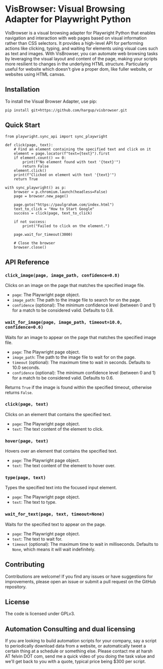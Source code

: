 # VisBrowser: Visual Browsing Adapter for Playwright Python

VisBrowser is a visual browsing adapter for Playwright Python that enables navigation and interaction with web pages based on visual information rather than CSS selectors. It provides a high-level API for performing actions like clicking, typing, and waiting for elements using visual cues such as text and images. With VisBrowser, you can automate web browsing tasks by leveraging the visual layout and content of the page, making your scripts more resilient to changes in the underlying HTML structure. Particularly useful for website which doesn't give a proper dom, like fuller website, or websites using HTML canvas.

## Installation

To install the Visual Browser Adapter, use pip:

```
pip install git+https://github.com/hargup/visbrowser.git
```

## Quick Start

```
from playwright.sync_api import sync_playwright

def click(page, text):
    # Find an element containing the specified text and click on it
    element = page.locator(f"text={text}").first
    if element.count() == 0:
        print(f"No element found with text '{text}'")
        return False
    element.click()
    print(f"Clicked on element with text '{text}'")
    return True

with sync_playwright() as p:
    browser = p.chromium.launch(headless=False)
    page = browser.new_page()
    
    page.goto("https://paulgraham.com/index.html")
    text_to_click = "How to Start Google"
    success = click(page, text_to_click)
    
    if not success:
        print("Failed to click on the element.")
    
    page.wait_for_timeout(3000)
    
    # Close the browser
    browser.close()
```

## API Reference

### `click_image(page, image_path, confidence=0.8)`

Clicks on an image on the page that matches the specified image file.

- `page`: The Playwright page object.
- `image_path`: The path to the image file to search for on the page.
- `confidence` (optional): The minimum confidence level (between 0 and 1) for a match to be considered valid. Defaults to 0.8.

### `wait_for_image(page, image_path, timeout=10.0, confidence=0.6)`

Waits for an image to appear on the page that matches the specified image file.

- `page`: The Playwright page object.
- `image_path`: The path to the image file to wait for on the page.
- `timeout` (optional): The maximum time to wait in seconds. Defaults to 10.0 seconds.
- `confidence` (optional): The minimum confidence level (between 0 and 1) for a match to be considered valid. Defaults to 0.6.

Returns `True` if the image is found within the specified timeout, otherwise returns `False`.

### `click(page, text)`

Clicks on an element that contains the specified text.

- `page`: The Playwright page object.
- `text`: The text content of the element to click.

### `hover(page, text)`

Hovers over an element that contains the specified text.

- `page`: The Playwright page object.
- `text`: The text content of the element to hover over.

### `type(page, text)`

Types the specified text into the focused input element.

- `page`: The Playwright page object.
- `text`: The text to type.

### `wait_for_text(page, text, timeout=None)`

Waits for the specified text to appear on the page.

- `page`: The Playwright page object.
- `text`: The text to wait for.
- `timeout` (optional): The maximum time to wait in milliseconds. Defaults to `None`, which means it will wait indefinitely.

## Contributing

Contributions are welcome! If you find any issues or have suggestions for improvements, please open an issue or submit a pull request on the GitHub repository.


## License

The code is licensed under GPLv3.

## Automation Consulting and dual licensing

If you are looking to build automation scripts for your company, say a script to periodically download data from a website, or automatically tweet a certain thing at a schedule or something else. Please contact me at harsh AT felvin DOT com, send me a quick video of you doing the task value and we'll get back to you with a quote, typical price being $300 per script.